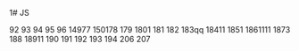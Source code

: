 1# JS

92
93
94
95
96
14977
150178
179
1801
181
182
183qq
18411
1851
1861111
1873
188
18911
190
191
192
193
194
206
207
